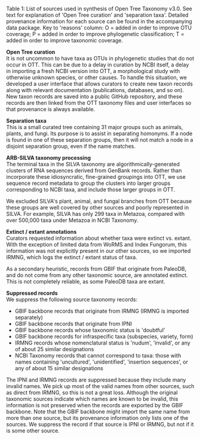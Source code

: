 <!-- follows table -->

Table 1: List of sources used in synthesis of Open Tree Taxonomy v3.0. See text for explanation of 'Open Tree curation' and 'separation taxa'. Detailed provenance information for each source can be found in the accompanying data package. Key to 'reasons' column: O = added in order to improve OTU coverage; P
= added in order to improve phylogenetic classification; T = added in
order to improve taxonomic coverage.

**Open Tree curation**  
It is not uncommon to have taxa as OTUs in
phylogenetic studies that do not occur in OTT.  This can be due to a
delay in curation by NCBI itself, a delay in importing a fresh NCBI
version into OTT, a morphological study with otherwise unknown
species, or other causes.  To handle this situation, we developed
a user interface that allows curators to create new taxon records along with relevant
documentation (publications, databases, and so on).  New taxon records
are saved into a public GitHub repository, and these records are then
linked from the OTT taxonomy files and user interfaces so that
provenance is always available.

**Separation taxa**  
This is a small curated tree containing 31 major groups such
as animals, plants, and fungi.  Its purpose is to assist
in separating homonyms.  If a node
is found in one of these separation groups, then it will not match a
node in a disjoint separation group, even if the name matches.

**ARB-SILVA taxonomy processing**  
The terminal taxa in the SILVA taxonomy are algorithmically-generated
clusters of RNA sequences derived from GenBank records.  Rather than
incorporate these idiosyncratic, fine-grained groupings into OTT, we
use sequence record metadata to group the clusters into larger groups
corresponding to NCBI taxa, and include those larger groups in OTT.

We excluded SILVA's plant, animal, and fungal branches from OTT
because these groups are well covered by other sources and poorly
represented in SILVA.  For example, SILVA has only 299 taxa in
Metazoa, compared with over 500,000 taxa under Metazoa in NCBI Taxonomy.

**Extinct / extant annotations**  
Curators requested information about whether taxa were extinct
vs. extant.  With the exception of limited data from WoRMS and Index Fungorum, this
information was not explicitly present in our other sources, so we imported IRMNG,
which logs the extinct / extant status of taxa.

As a secondary heuristic, records from GBIF that originate from
PaleoDB, and do not come from any other taxonomic source, are
annotated extinct.  This is not completely reliable, as some PaleoDB taxa are extant.

**Suppressed records**  
We suppress the following source taxonomy records:

* GBIF backbone records that originate from IRMNG (IRMNG is imported separately)
* GBIF backbone records that originate from IPNI
* GBIF backbone records whose taxonomic status is 'doubtful'
* GBIF backbone records for infraspecific taxa (subspecies, variety, form)
* IRMNG records whose nomenclatural status is 'nudum', 'invalid', or any of
  about 25 similar designations
* NCBI Taxonomy records that cannot correspond to taxa:
  those with names containing 'uncultured', 'unidentified', 'insertion
  sequences', or any of about 15 similar designations

The IPNI and IRMNG records are suppressed because they include many
invalid names.  We pick up most of the valid names from other sources,
such as direct from IRMNG, so this is not a great loss.  Although
the original taxonomic sources indicate which names are known to be
invalid, this information is not preserved when the records are
exported by the GBIF backbone.  Note that the GBIF backbone might
import the same name from more than one source, but its provenance
information only lists one of the sources.  We suppress the record if
that source is IPNI or IRMNG, but not if it is some other source.
